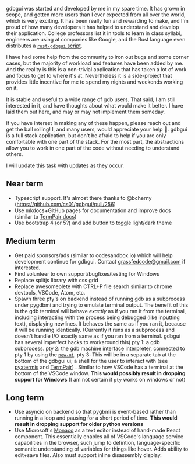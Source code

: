 gdbgui was started and developed by me in my spare time. It has grown in scope, and gotten more users than I ever expected from all over the world, which is very exciting. It has been really fun and rewarding to make, and I'm proud of how many developers it has helped to understand and develop their application. College professors list it in tools to learn in class syllabi, engineers are using at companies like Google, and the Rust language even distributes a [`rust-gdbgui` script](https://github.com/rust-lang/rust/blob/79d8a0fcefa5134db2a94739b1d18daa01fc6e9f/src/etc/rust-gdbgui).

I have had some help from the community to iron out bugs and some corner cases, but the majority of workload and features have been added by me. And the reality is this is a non-trivial application that has taken a lot of work and focus to get to where it's at. Nevertheless it is a side-project that provides little incentive for me to spend my nights and weekends working on it.

It is stable and useful to a wide range of gdb users. That said, I am still interested in it, and have thoughts about what would make it better. I have laid them out here, and may or may not implement them someday.

If you have interest in making any of these happen, please reach out and get the ball rolling! I, and many users, would appreciate your help :raised_hands:. gdbgui is a full stack application, but don't be afraid to help if you are only comfortable with one part of the stack. For the most part, the abstractions allow you to work in one part of the code without needing to understand others.

I will update this task with updates as they occur.

## Near term
- Typescript support. It's almost there thanks to @bcherny (https://github.com/cs01/gdbgui/pull/256)
- Use mkdocs+GitHub pages for documentation and improve docs (similar to [TermPair docs](https://cs01.github.io/termpair/))
- Use bootstrap 4 (or 5?) and add button to toggle light/dark theme

## Medium term
- Get paid sponsors/ads (similar to codesandbox.io) which will help  development continue for gdbgui. Contact grassfedcode@gmail.com if interested.
- Find volunteer to own support/bugfixes/testing for Windows
- Replace splitjs library with css grid
- Replace awesomeplete with CTRL+P file search similar to chrome devtools, VSCode, Atom, etc.
- Spawn three pty's on backend instead of running gdb as a subprocess under pygdbmi and trying to emulate terminal output. The benefit of this is the gdb terminal will behave *exactly* as if you ran it from the terminal, including interacting with the process being debugged (like inputting text), displaying newlines. It behaves the same as if you ran it, because it will be running identically. (Currently it runs as a subprocess and doesn't handle I/O exactly same as if you ran from a terminal. gdbgui has several imperfect hacks to workaround this)
pty 1: a gdb subprocess.
pty 2: the gdb machine interface interpreter, connected to pty 1 by using the [`new-ui`](https://sourceware.org/gdb/onlinedocs/gdb/Interpreters.html).
pty 3: This will be in a separate tab at the bottom of the gdbgui ui; a shell for the user to interact with (see [pyxtermjs](https://github.com/cs01/pyxterm.js/tree/master/pyxtermjs) and [TermPair](https://github.com/cs01/termpair)) . Similar to how VSCode has a terminal at the bottom of the VSCode window.
**This would possibly result in dropping support for Windows** (I am not certain if `pty` works on windows or not)

## Long term
- Use asyncio on backend so that pygbmi is event-based rather than running in a loop and pausing for a short period of time. **This would result in dropping support for older python versions**
- Use Microsoft's [Monaco](https://microsoft.github.io/monaco-editor/) as a text editor instead of hand-made React component. This essentially enables all of VSCode's language service capabilities in the browser, such jump to defintion, language-specific semantic understanding of variables for things like hover. Adds ability to edit+save files. Also must support inline disassembly display.
